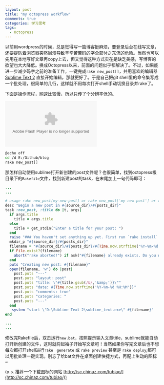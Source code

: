 ```yaml
---
layout: post
title: "my octopress workflow"
comments: true
categories: 学习思考
tags: 
  - Octopress
---
```


以前用wordpress的时候，总是觉得写一篇博客挺麻烦，要登录后台在线写文章，还要提防着浏览器突然崩溃导致辛辛苦苦码的字全部付之东流的危险。当然也可以先用在本地写好文章再copy上去，但又觉得这种方式实在是缺乏美感，写博客的欲望也大大降低。换成Octopress以来，前面的问题似乎都解决了。不过，如果能进一步减少码字之前的准备工作，一键完成`rake new_post[]`，并用喜欢的编辑器 [Sublime Text 2](http://www.sublimetext.com) 直接开始编辑，那就更好了。于是自己把git shell里的命令集写成一个批处理，很简单的几行，这样就不用每次打开shell手动切换目录并rake了。

下面是操作流程，网速比较慢，所以只传了个分辨率低的。
<!--more-->
<div class="video-container">
  <embed src="http://player.youku.com/player.php/sid/XNTEzNzcwNDI0/v.swf" allowFullScreen="true" quality="high"  align="middle" allowScriptAccess="always" type="application/x-shockwave-flash"></embed> 
</div>


```sh new.bat
@echo off
cd /d E:/Github/blog
rake new_post[]
```

那怎样自动使用sublime打开新创建的post文件呢？也很简单，找到octopress根目录下的`Rakefile`文件，找到新建post的task，在末尾加上一句代码即可：

```ruby Rakefile
...
...

# usage rake new_post[my-new-post] or rake new_post['my new post'] or rake new_post (defaults to "new-post")
desc "Begin a new post in #{source_dir}/#{posts_dir}"
task :new_post, :title do |t, args|
  if args.title
    title = args.title
  else
    title = get_stdin("Enter a title for your post: ")
  end
  raise "### You haven't set anything up yet. First run `rake install` to set up an Octopress theme." unless File.directory?(source_dir)
  mkdir_p "#{source_dir}/#{posts_dir}"
  filename = "#{source_dir}/#{posts_dir}/#{Time.now.strftime('%Y-%m-%d')}-#{title.to_url}.#{new_post_ext}"
  if File.exist?(filename)
    abort("rake aborted!") if ask("#{filename} already exists. Do you want to overwrite?", ['y', 'n']) == 'n'
  end
  puts "Creating new post: #{filename}"
  open(filename, 'w') do |post|
    post.puts "---"
    post.puts "layout: post"
    post.puts "title: \"#{title.gsub(/&/,'&amp;')}\""
    post.puts "date: #{Time.now.strftime('%Y-%m-%d %H:%M')}"
    post.puts "comments: true"
    post.puts "categories: "
    post.puts "---"
  end
   system "start \"D:\Sublime Text 2\sublime_text.exe\" #{filename}"		#调用sublime打开新建的post，别忘了路径中含有空格要用`“”`
end

...
...
```
修改完Rakefile后，双击运行`new.bat`，按照提示输入文章title，sublime就能自动打开新创建的文件，这时就捋起袖子开始写文章吧！当然如果你写完文章后也不想每次都打开shell进行`rake　generate` 或 `rake preview` 甚至是 `rake deploy`,都可以用批处理一键实现。别忘了给bat文件在桌面创建快捷方式，再配上生动的图标~

(p.s. 推荐一个下载图标的网站 [http://sc.chinaz.com/tubiao/](http://sc.chinaz.com/tubiao/))